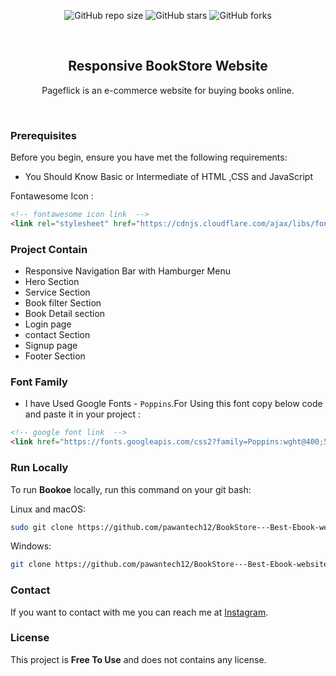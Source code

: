 <div align="center">
  
  ![GitHub repo size](https://img.shields.io/github/repo-size/pawantech12/BookStore---Best-Ebook-website)
  ![GitHub stars](https://img.shields.io/github/stars/pawantech12/BookStore---Best-Ebook-website?style=social)
  ![GitHub forks](https://img.shields.io/github/forks/pawantech12/BookStore---Best-Ebook-website?style=social)

  <br />

  <h2 align="center">Responsive BookStore Website</h2>

  Pageflick is an e-commerce website for buying books online.

  

</div>

<br />


### Prerequisites

Before you begin, ensure you have met the following requirements:

* You Should Know Basic or Intermediate of HTML ,CSS and JavaScript

Fontawesome Icon :
```html
<!-- fontawesome icon link  -->
<link rel="stylesheet" href="https://cdnjs.cloudflare.com/ajax/libs/font-awesome/6.3.0/css/all.min.css"/>
```

### Project Contain

* Responsive Navigation Bar with Hamburger Menu
* Hero Section
* Service Section
* Book filter Section
* Book Detail section
* Login page
* contact Section
* Signup page
* Footer Section

### Font Family
 
 * I have Used Google Fonts - `Poppins`.For Using this font copy below code and paste it in your project :
 
 ```html
 <!-- google font link  -->
 <link href="https://fonts.googleapis.com/css2?family=Poppins:wght@400;500;600;700;800;900&amp;display=swap" rel="stylesheet">
 ```

### Run Locally

To run **Bookoe** locally, run this command on your git bash:

Linux and macOS:

```bash
sudo git clone https://github.com/pawantech12/BookStore---Best-Ebook-website.git
```

Windows:

```bash
git clone https://github.com/pawantech12/BookStore---Best-Ebook-website.git
```

### Contact

If you want to contact with me you can reach me at [Instagram](https://www.instagram.com/codewithpawan/).

### License

This project is **Free To Use** and does not contains any license.
